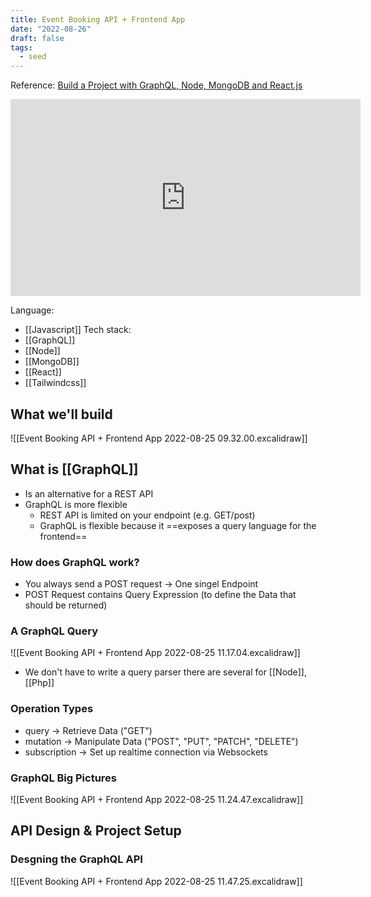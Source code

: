 ```yaml
---
title: Event Booking API + Frontend App
date: "2022-08-26"
draft: false
tags:
  - seed
---
```


Reference: [Build a Project with GraphQL, Node, MongoDB and React.js](https://www.youtube.com/watch?v=7giZGFDGnkc&list=PL55RiY5tL51rG1x02Yyj93iypUuHYXcB_)

<div class="iframe-container">
<iframe width="560" height="315" src="https://www.youtube.com/embed/7giZGFDGnkc" title="YouTube video player" frameborder="0" allow="accelerometer; autoplay; clipboard-write; encrypted-media; gyroscope; picture-in-picture" allowfullscreen></iframe>
</div>

Language:

- [[Javascript]]
  Tech stack:
- [[GraphQL]]
- [[Node]]
- [[MongoDB]]
- [[React]]
- [[Tailwindcss]]

## What we'll build

![[Event Booking API + Frontend App 2022-08-25 09.32.00.excalidraw]]

## What is [[GraphQL]]

- Is an alternative for a REST API
- GraphQL is more flexible
  - REST API is limited on your endpoint (e.g. GET/post)
  - GraphQL is flexible because it ==exposes a query language for the frontend==

### How does GraphQL work?

- You always send a POST request -> One singel Endpoint
- POST Request contains Query Expression (to define the Data that should be returned)

### A GraphQL Query

![[Event Booking API + Frontend App 2022-08-25 11.17.04.excalidraw]]

- We don't have to write a query parser there are several for [[Node]], [[Php]]

### Operation Types

- query -> Retrieve Data ("GET")
- mutation -> Manipulate Data ("POST", "PUT", "PATCH", "DELETE")
- subscription -> Set up realtime connection via Websockets

### GraphQL Big Pictures

![[Event Booking API + Frontend App 2022-08-25 11.24.47.excalidraw]]

## API Design & Project Setup

### Desgning the GraphQL API

![[Event Booking API + Frontend App 2022-08-25 11.47.25.excalidraw]]
